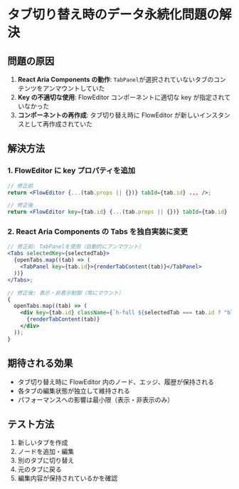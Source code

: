 # タブ切り替え時のデータ永続化問題の解決

## 問題の原因

1. **React Aria Components の動作**: `TabPanel`が選択されていないタブのコンテンツをアンマウントしていた
2. **Key の不適切な使用**: FlowEditor コンポーネントに適切な key が指定されていなかった
3. **コンポーネントの再作成**: タブ切り替え時に FlowEditor が新しいインスタンスとして再作成されていた

## 解決方法

### 1. FlowEditor に key プロパティを追加

```jsx
// 修正前
return <FlowEditor {...(tab.props || {})} tabId={tab.id} ... />;

// 修正後
return <FlowEditor key={tab.id} {...(tab.props || {})} tabId={tab.id} ... />;
```

### 2. React Aria Components の Tabs を独自実装に変更

```jsx
// 修正前: TabPanelを使用（自動的にアンマウント）
<Tabs selectedKey={selectedTab}>
  {openTabs.map((tab) => (
    <TabPanel key={tab.id}>{renderTabContent(tab)}</TabPanel>
  ))}
</Tabs>;

// 修正後: 表示・非表示制御（常にマウント）
{
  openTabs.map((tab) => (
    <div key={tab.id} className={`h-full ${selectedTab === tab.id ? "block" : "hidden"}`}>
      {renderTabContent(tab)}
    </div>
  ));
}
```

## 期待される効果

- タブ切り替え時に FlowEditor 内のノード、エッジ、履歴が保持される
- 各タブの編集状態が独立して維持される
- パフォーマンスへの影響は最小限（表示・非表示のみ）

## テスト方法

1. 新しいタブを作成
2. ノードを追加・編集
3. 別のタブに切り替え
4. 元のタブに戻る
5. 編集内容が保持されているかを確認
